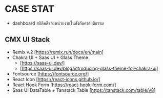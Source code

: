 # CASE STAT
- dashboard สถิติคดีของหน่วยงานในสังกัดศาลยุติธรรม

## CMX UI Stack

- Remix v.2 [https://remix.run/docs/en/main]
- Chakra UI + Saas UI + Glass Theme 
    - [https://saas-ui.dev/]
    - [https://saas-ui.dev/blog/introducing-glass-theme-for-chakra-ui]
- Fontsource [https://fontsource.org/]
- React Icon [https://react-icons.github.io/]
- React Hook Form [https://react-hook-form.com/]
- Saas UI DataTable + Tanstack Table [https://tanstack.com/table/v8]

